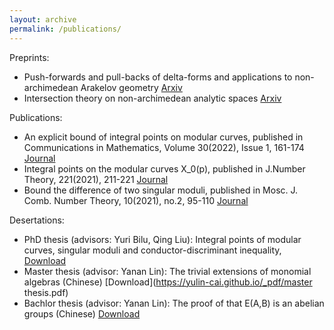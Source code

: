 ```yaml
---
layout: archive
permalink: /publications/
---
```


 Preprints:

  - Push-forwards and pull-backs of delta-forms and applications to non-archimedean Arakelov geometry [Arxiv](https://arxiv.org/abs/2303.04978)
  - Intersection theory on non-archimedean analytic spaces [Arxiv](https://arxiv.org/abs/2301.02629)
    
 Publications:
  - An explicit bound of integral points on modular curves, published in Communications in Mathematics, Volume 30(2022), Issue 1, 161-174 [Journal](https://cm.episciences.org/9389)
  - Integral points on the modular curves X_0(p), published in J.Number Theory, 221(2021), 211-221 [Journal](https://www.sciencedirect.com/science/article/pii/S0022314X2030192X)
  - Bound the difference of two singular moduli, published in Mosc. J. Comb. Number Theory, 10(2021), no.2, 95-110 [Journal](https://msp.org/moscow/2021/10-2/moscow-v10-n2-p02-s.pdf)

 Desertations:
  - PhD thesis (advisors: Yuri Bilu, Qing Liu): Integral points of modular curves, singular moduli and conductor-discriminant inequality, [Download](https://theses.hal.science/tel-02952884/)
  - Master thesis (advisor: Yanan Lin): The trivial extensions of monomial algebras (Chinese) [Download](https://yulin-cai.github.io/_pdf/master thesis.pdf)
  - Bachlor thesis (advisor: Yanan Lin): The proof of that E(A,B) is an abelian groups (Chinese) [Download](https://yulin-cai.github.io/_pdf/E.pdf)
